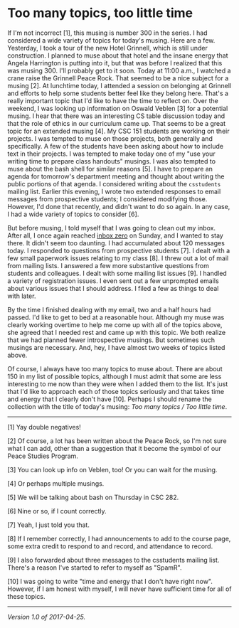 Too many topics, too little time
================================

If I'm not incorrect [1], this musing is number 300 in the series.  I had
considered a wide variety of topics for today's musing.  Here are a few.
Yesterday, I took a tour of the new Hotel Grinnell, which is still
under construction.  I planned to muse about that hotel and the insane
energy that Angela Harrington is putting into it, but that was before
I realized that this was musing 300.  I'll probably get to it soon.
Today at 11:00 a.m., I watched a crane raise the Grinnell Peace Rock.
That seemed to be a nice subject for a musing [2].  At lunchtime today,
I attended a session on belonging at Grinnell and efforts to help some
students better feel like they belong here.  That's a really important
topic that I'd like to have the time to reflect on.  Over the weekend,
I was looking up information on Oswald Veblen [3] for a potential musing.
I hear that there was an interesting CS table discussion today and that
the role of ethics in our curriculum came up.  That seems to be a great
topic for an extended musing [4].  My CSC 151 students are working on
their projects.  I was tempted to muse on those projects, both generally
and specifically.  A few of the students have been asking about how to
include text in their projects.  I was tempted to make today one of my
"use your writing time to prepare class handouts" musings.  I was also
tempted to muse about the bash shell for similar reasons [5].  I have
to prepare an agenda for tomorrow's department meeting and thought about
writing the public portions of that agenda.  I considered writing about
the `csstudents` mailing list.  Earlier this evening, I wrote two extended
responses to email messages from prospective students; I considered
modifying those.  However, I'd done that recently, and didn't want to
do so again.  In any case, I had a wide variety of topics to consider [6].

But before musing, I told myself that I was going to clean out my inbox.
After all, I once again reached [inbox zero](inbox-zero-08) on Sunday, and
I wanted to stay there.  It didn't seem too daunting.  I had accumulated
about 120 messages today.  I responded to questions from prospective
students [7].  I dealt with a few small paperwork issues relating to my
class [8].  I threw out a lot of mail from mailing lists.  I answered
a few more substantive questions from students and colleagues.  I dealt
with some mailing list issues [9].  I handled a variety of registration
issues.  I even sent out a few unprompted emails about various issues
that I should address.  I filed a few as things to deal with later.

By the time I finished dealing with my email, two and a half hours had
passed.  I'd like to get to bed at a reasonable hour.  Although my muse
was clearly working overtime to help me come up with all of the topics
above, she agreed that I needed rest and came up with this topic.  We
both realize that we had planned fewer introspective musings.  But
sometimes such musings are necessary.  And, hey, I have almost two
weeks of topics listed above.

Of course, I always have too many topics to muse about.  There are
about 150 in my list of possible topics, although I must admit that
some are less interesting to me now than they were when I added them
to the list.  It's just that I'd like to approach each of those
topics seriously and that takes time and energy that I clearly don't
have [10].  Perhaps I should rename the collection with the title
of today's musing: _Too many topics / Too little time_.

---

[1] Yay double negatives!

[2] Of course, a lot has been written about the Peace Rock, so I'm not
sure what I can add, other than a suggestion that it become the symbol
of our Peace Studies Program.

[3] You can look up info on Veblen, too!  Or you can wait for the musing.

[4] Or perhaps multiple musings.

[5] We will be talking about bash on Thursday in CSC 282.

[6] Nine or so, if I count correctly.

[7] Yeah, I just told you that.

[8] If I remember correctly, I had announcements to add to the course
page, some extra credit to respond to and record, and attendance to
record.

[9] I also forwarded about three messages to the csstudents mailing
list.  There's a reason I've started to refer to myself as "SpamR".

[10] I was going to write "time and energy that I don't have right now".
However, if I am honest with myself, I will never have sufficient time for
all of these topics.

---

*Version 1.0 of 2017-04-25.*
